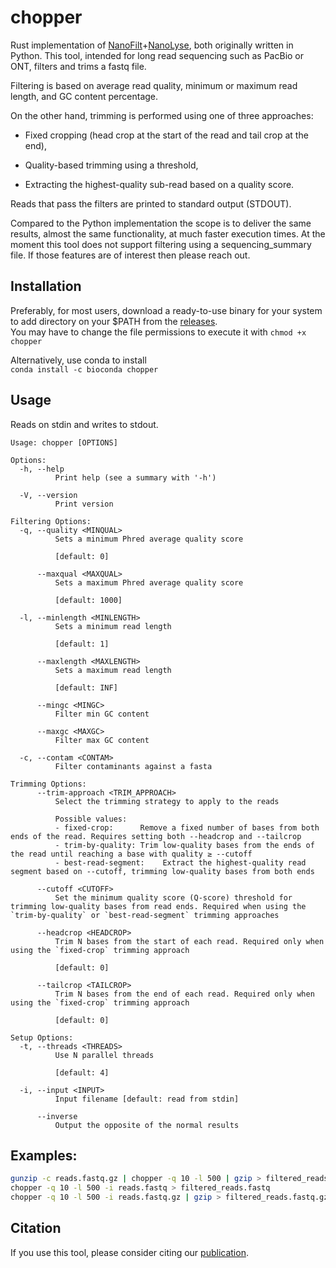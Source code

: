 # chopper

Rust implementation of [NanoFilt](https://github.com/wdecoster/nanofilt)+[NanoLyse](https://github.com/wdecoster/nanolyse), both originally written in Python. This tool, intended for long read sequencing such as PacBio or ONT, filters and trims a fastq file.  

Filtering is based on average read quality, minimum or maximum read length, and GC content percentage.

On the other hand, trimming is performed using one of three approaches:

* Fixed cropping (head crop at the start of the read and tail crop at the end),

* Quality-based trimming using a threshold,

* Extracting the highest-quality sub-read based on a quality score.

Reads that pass the filters are printed to standard output (STDOUT).

Compared to the Python implementation the scope is to deliver the same results, almost the same functionality, at much faster execution times. At the moment this tool does not support filtering using a sequencing_summary file. If those features are of interest then please reach out.  

## Installation

Preferably, for most users, download a ready-to-use binary for your system to add directory on your $PATH from the [releases](https://github.com/wdecoster/chopper/releases).  
You may have to change the file permissions to execute it with `chmod +x chopper`

Alternatively, use conda to install  
`conda install -c bioconda chopper`

## Usage

Reads on stdin and writes to stdout.

```text
Usage: chopper [OPTIONS]

Options:
  -h, --help
          Print help (see a summary with '-h')

  -V, --version
          Print version

Filtering Options:
  -q, --quality <MINQUAL>
          Sets a minimum Phred average quality score
          
          [default: 0]

      --maxqual <MAXQUAL>
          Sets a maximum Phred average quality score
          
          [default: 1000]

  -l, --minlength <MINLENGTH>
          Sets a minimum read length
          
          [default: 1]

      --maxlength <MAXLENGTH>
          Sets a maximum read length
          
          [default: INF]

      --mingc <MINGC>
          Filter min GC content

      --maxgc <MAXGC>
          Filter max GC content

  -c, --contam <CONTAM>
          Filter contaminants against a fasta

Trimming Options:
      --trim-approach <TRIM_APPROACH>
          Select the trimming strategy to apply to the reads

          Possible values:
          - fixed-crop:      Remove a fixed number of bases from both ends of the read. Requires setting both --headcrop and --tailcrop
          - trim-by-quality: Trim low-quality bases from the ends of the read until reaching a base with quality ≥ --cutoff
          - best-read-segment:    Extract the highest-quality read segment based on --cutoff, trimming low-quality bases from both ends

      --cutoff <CUTOFF>
          Set the minimum quality score (Q-score) threshold for trimming low-quality bases from read ends. Required when using the `trim-by-quality` or `best-read-segment` trimming approaches

      --headcrop <HEADCROP>
          Trim N bases from the start of each read. Required only when using the `fixed-crop` trimming approach
          
          [default: 0]

      --tailcrop <TAILCROP>
          Trim N bases from the end of each read. Required only when using the `fixed-crop` trimming approach
          
          [default: 0]

Setup Options:
  -t, --threads <THREADS>
          Use N parallel threads
          
          [default: 4]

  -i, --input <INPUT>
          Input filename [default: read from stdin]

      --inverse
          Output the opposite of the normal results
```

## Examples:

```bash
gunzip -c reads.fastq.gz | chopper -q 10 -l 500 | gzip > filtered_reads.fastq.gz
chopper -q 10 -l 500 -i reads.fastq > filtered_reads.fastq
chopper -q 10 -l 500 -i reads.fastq.gz | gzip > filtered_reads.fastq.gz
```

## Citation

If you use this tool, please consider citing our [publication](https://academic.oup.com/bioinformatics/article/39/5/btad311/7160911).
